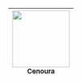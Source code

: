 |[<img src="https://steamuserimages-a.akamaihd.net/ugc/770618227534782780/A86C2AF0C27307B2FC4C27800A4606A25B8A9EF3/?imw=512&&ima=fit&impolicy=Letterbox&imcolor=%23000000&letterbox=false" width=115><br><sub>Cenoura</sub>](https://github.com/camilafernanda)|
| :---: |
